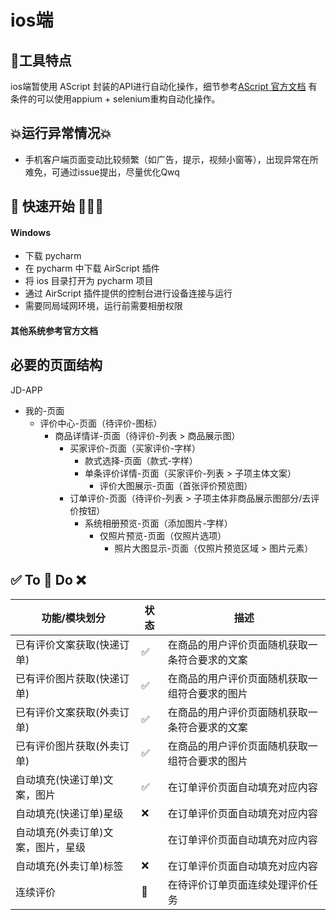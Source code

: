 # ios端

## 🌟工具特点
ios端暂使用 AScript 封装的API进行自动化操作，细节参考[AScript 官方文档](http://dev.airscript.cn/)
有条件的可以使用appium + selenium重构自动化操作。

## 💥运行异常情况💥
- 手机客户端页面变动比较频繁（如广告，提示，视频小窗等），出现异常在所难免，可通过issue提出，尽量优化Qwq

## 🚀 快速开始 🚀🚀🚀

#### Windows
- 下载 pycharm
- 在 pycharm 中下载 AirScript 插件
- 将 ios 目录打开为 pycharm 项目
- 通过 AirScript 插件提供的控制台进行设备连接与运行
- 需要同局域网环境，运行前需要相册权限

#### 其他系统参考官方文档

## 必要的页面结构
JD-APP
- 我的-页面
    - 评价中心-页面（待评价-图标）
        - 商品详情详-页面（待评价-列表 > 商品展示图）
            - 买家评价-页面（买家评价-字样）
                - 款式选择-页面（款式-字样）
                - 单条评价详情-页面（买家评价-列表 > 子项主体文案）
                    - 评价大图展示-页面（首张评价预览图）
            - 订单评价-页面（待评价-列表 > 子项主体非商品展示图部分/去评价按钮）
                - 系统相册预览-页面（添加图片-字样）
                    - 仅照片预览-页面（仅照片选项）
                        - 照片大图显示-页面（仅照片预览区域 > 图片元素）

## ✅ To 🔄 Do ❌ 
| 功能/模块划分            | 状态 | 描述                      |
|--------------------|----|-------------------------|
| 已有评价文案获取(快递订单)     | ✅  | 在商品的用户评价页面随机获取一条符合要求的文案 |
| 已有评价图片获取(快递订单)     | ✅  | 在商品的用户评价页面随机获取一组符合要求的图片 |
| 已有评价文案获取(外卖订单)     | ✅  | 在商品的用户评价页面随机获取一条符合要求的文案 |
| 已有评价图片获取(外卖订单)     | ✅  | 在商品的用户评价页面随机获取一组符合要求的图片 |
| 自动填充(快递订单)文案，图片    | ✅  | 在订单评价页面自动填充对应内容         |
| 自动填充(快递订单)星级       | ❌  | 在订单评价页面自动填充对应内容         |
| 自动填充(外卖订单)文案，图片，星级 |    | 在订单评价页面自动填充对应内容         |
| 自动填充(外卖订单)标签       | ❌  | 在订单评价页面自动填充对应内容         |
| 连续评价               | 🔄 | 在待评价订单页面连续处理评价任务        |